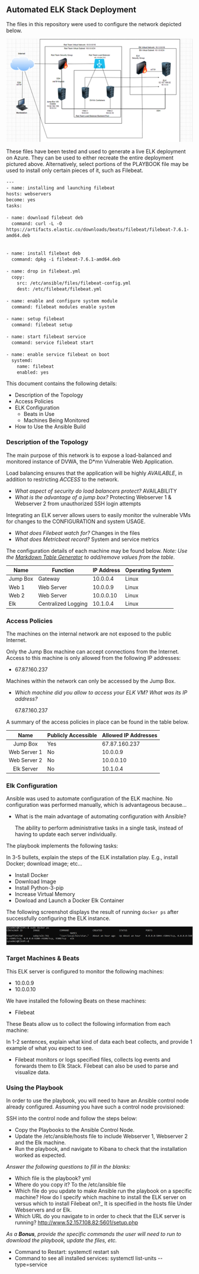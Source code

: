 ## Automated ELK Stack Deployment

The files in this repository were used to configure the network depicted below.

![Elk_Diagram](Images/Elk_Diagram.png)

These files have been tested and used to generate a live ELK deployment on Azure. They can be used to either recreate the entire deployment pictured above. Alternatively, select portions of the PLAYBOOK file may be used to install only certain pieces of it, such as Filebeat.

  
  ```
  ---
- name: installing and launching filebeat
  hosts: webservers
  become: yes
  tasks:

  - name: download filebeat deb
    command: curl -L -O https://artifacts.elastic.co/downloads/beats/filebeat/filebeat-7.6.1-amd64.deb


  - name: install filebeat deb
    command: dpkg -i filebeat-7.6.1-amd64.deb

  - name: drop in filebeat.yml
    copy:
      src: /etc/ansible/files/filebeat-config.yml
      dest: /etc/filebeat/filebeat.yml

  - name: enable and configure system module
    command: filebeat modules enable system

  - name: setup filebeat
    command: filebeat setup

  - name: start filebeat service
    command: service filebeat start

  - name: enable service filebeat on boot
    systemd:
      name: filebeat
      enabled: yes
  ```

This document contains the following details:
- Description of the Topology
- Access Policies
- ELK Configuration
  - Beats in Use
  - Machines Being Monitored
- How to Use the Ansible Build


### Description of the Topology

The main purpose of this network is to expose a load-balanced and monitored instance of DVWA, the D*mn Vulnerable Web Application.

Load balancing ensures that the application will be highly _AVAILABLE_, in addition to restricting _ACCESS_ to the network.
- _What aspect of security do load balancers protect?_ AVAILABILITY 
- _What is the advantage of a jump box?_ Protecting Webserver 1 & Webserver 2 from unauthorized SSH login attempts

Integrating an ELK server allows users to easily monitor the vulnerable VMs for changes to the CONFIGURATION and system USAGE.
- _What does Filebeat watch for?_ Changes in the files
- _What does Metricbeat record?_ System and service metrics

The configuration details of each machine may be found below.
_Note: Use the [Markdown Table Generator](http://www.tablesgenerator.com/markdown_tables) to add/remove values from the table_.

| Name     | Function | IP Address | Operating System |
|----------|----------|------------|------------------|
| Jump Box | Gateway    | 10.0.0.4  | Linux            |
| Web 1    | Web Server | 10.0.0.9  | Linux                 |
| Web 2    | Web Server | 10.0.0.10 | Linux                 |
| Elk      | Centralized Logging | 10.1.0.4  | Linux  


### Access Policies

The machines on the internal network are not exposed to the public Internet. 

Only the Jump Box machine can accept connections from the Internet. Access to this machine is only allowed from the following IP addresses:
- 67.87.160.237 

Machines within the network can only be accessed by the Jump Box.
- _Which machine did you allow to access your ELK VM? What was its IP address?_
  
  67.87.160.237

A summary of the access policies in place can be found in the table below.

|     Name     | Publicly Accessible | Allowed IP Addresses |
|:------------:|---------------------|----------------------|
| Jump Box     | Yes                 | 67.87.160.237        |
| Web Server 1 | No                  | 10.0.0.9                     |
| Web Server 2 | No                  | 10.0.0.10                     |
| Elk Server   | No                 |  10.1.0.4        |

### Elk Configuration

Ansible was used to automate configuration of the ELK machine. No configuration was performed manually, which is advantageous because...
- What is the main advantage of automating configuration with Ansible?
  
  The ability to perform administrative tasks in a single task, instead of having to update each server individually. 

The playbook implements the following tasks:

In 3-5 bullets, explain the steps of the ELK installation play. E.g., install Docker; download image; etc...
- Install Docker
- Download Image
- Install Python-3-pip
- Increase Virtual Memory
- Dowload and Launch a Docker Elk Container

The following screenshot displays the result of running `docker ps` after successfully configuring the ELK instance.

![docker_ps](Images/docker_ps.PNG)

### Target Machines & Beats
This ELK server is configured to monitor the following machines:
- 10.0.0.9
- 10.0.0.10

We have installed the following Beats on these machines:
- Filebeat

These Beats allow us to collect the following information from each machine:

In 1-2 sentences, explain what kind of data each beat collects, and provide 1 example of what you expect to see. 
- Filebeat monitors or logs specified files, collects log events and forwards them to Elk Stack. Filebeat can also be used to parse and visualize data.
  
### Using the Playbook
In order to use the playbook, you will need to have an Ansible control node already configured. Assuming you have such a control node provisioned: 

SSH into the control node and follow the steps below:
- Copy the Playbooks to the Ansible Control Node.
- Update the /etc/ansible/hosts file to include Webserver 1, Webserver 2 and the Elk machine. 
- Run the playbook, and navigate to Kibana to check that the installation worked as expected.

_Answer the following questions to fill in the blanks:_
- Which file is the playbook? yml 
- Where do you copy it? To the /etc/ansible file
- Which file do you update to make Ansible run the playbook on a specific machine? How do I specify which machine to install the ELK server on versus which to install Filebeat on?_ It is specified in the hosts file Under Webservers and or Elk. 
- Which URL do you navigate to in order to check that the ELK server is running? http://www.52.157.108.82:5601/setup.php

_As a **Bonus**, provide the specific commands the user will need to run to download the playbook, update the files, etc._

- Command to Restart: systemctl restart ssh
- Command to see all installed services: 
  systemctl list-units  --type=service